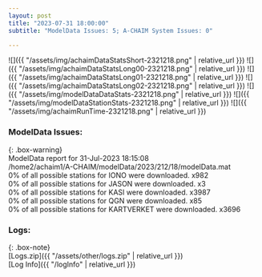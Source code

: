 ```yaml
---
layout: post
title: "2023-07-31 18:00:00"
subtitle: "ModelData Issues: 5; A-CHAIM System Issues: 0"

---
```


![]({{ "/assets/img/achaimDataStatsShort-2321218.png" | relative_url }})
![]({{ "/assets/img/achaimDataStatsLong00-2321218.png" | relative_url }})
![]({{ "/assets/img/achaimDataStatsLong01-2321218.png" | relative_url }})
![]({{ "/assets/img/achaimDataStatsLong02-2321218.png" | relative_url }})
![]({{ "/assets/img/modelDataDataStats-2321218.png" | relative_url }})
![]({{ "/assets/img/modelDataStationStats-2321218.png" | relative_url }})
![]({{ "/assets/img/achaimRunTime-2321218.png" | relative_url }})


### ModelData Issues:  
  
{: .box-warning}  
 ModelData report for 31-Jul-2023 18:15:08   
 /home2/achaim1/A-CHAIM/modelData/2023/212/18/modelData.mat   
 0% of all possible stations for IONO were downloaded. x982   
 0% of all possible stations for JASON were downloaded. x3   
 0% of all possible stations for KASI were downloaded. x3987   
 0% of all possible stations for QGN were downloaded. x85   
 0% of all possible stations for KARTVERKET were downloaded. x3696   
  


### Logs:  
  
{: .box-note}  
[Logs.zip]({{ "/assets/other/logs.zip" | relative_url }})  
[Log Info]({{ "/logInfo" | relative_url }})  
